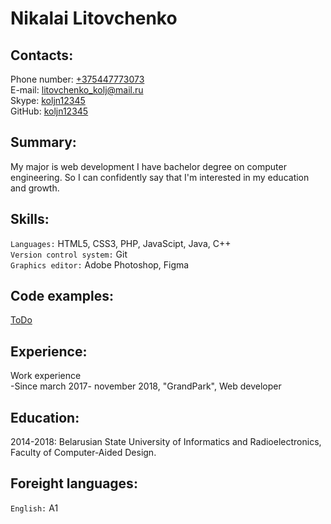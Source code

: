 # Nikalai Litovchenko
## Contacts:
Phone number: [+375447773073](tel:+375447773073)  
E-mail:  [litovchenko_kolj@mail.ru](mailto:litovchenko_kolj@mail.ru)  
Skype: [koljn12345](skype:koljn12345)  
GitHub: [koljn12345](https://github.com/koljn12345)
## Summary:
My major is web development I have bachelor degree on computer engineering.  So I can confidently say that I'm interested in my education and growth.
## Skills:
`Languages:` HTML5, CSS3, PHP, JavaScipt, Java, C++  
`Version control system:` Git  
`Graphics editor:` Adobe Photoshop, Figma
## Code examples:
  [ToDo](https://github.com/koljn12345/todo/)
## Experience:
Work experience   
-Since march 2017- november 2018, "GrandPark", Web developer
## Education:
2014-2018: Belarusian State University of Informatics and Radioelectronics, Faculty of Computer-Aided Design.  
## Foreight languages:
`English:` A1  
